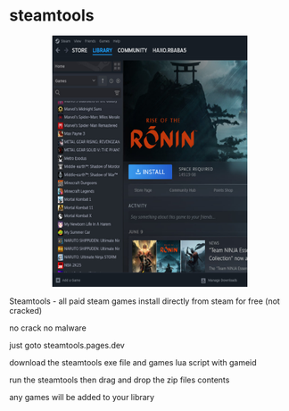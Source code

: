 # steamtools
<p align="center"><img src="https://raw.githubusercontent.com/nfs-tech-bd/steamtools/refs/heads/main/photo_2025-06-22_09-18-16.jpg" height="450" width="350"></p>

Steamtools - all paid steam games install directly from steam for free (not cracked)

no crack no malware 

just goto steamtools.pages.dev 

download the steamtools exe file and games lua script with gameid

run the steamtools then drag and drop the zip files contents 

any games will be added to your library

